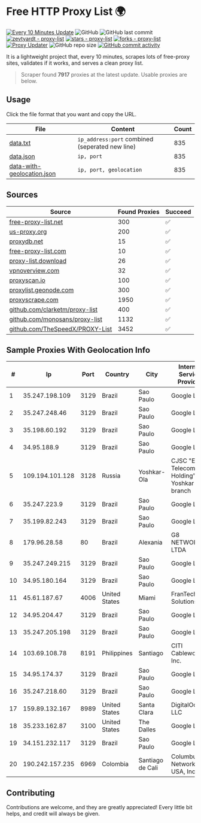 
# Free HTTP Proxy List 🌍

[![Every 10 Minutes Update](https://github.com/mertguvencli/http-proxy-list/actions/workflows/main.yml/badge.svg?branch=main)](https://github.com/mertguvencli/http-proxy-list/actions/workflows/main.yml)
![GitHub](https://img.shields.io/github/license/mertguvencli/http-proxy-list)
![GitHub last commit](https://img.shields.io/github/last-commit/mertguvencli/http-proxy-list)
[![zevtyardt - proxy-list](https://img.shields.io/static/v1?label=zevtyardt&message=proxy-list&color=blue&logo=github)](https://github.com/zevtyardt/proxy-list "Go to GitHub repo")
[![stars - proxy-list](https://img.shields.io/github/stars/zevtyardt/proxy-list?style=social)](https://github.com/zevtyardt/proxy-list)
[![forks - proxy-list](https://img.shields.io/github/forks/zevtyardt/proxy-list?style=social)](https://github.com/zevtyardt/proxy-list)
[![Proxy Updater](https://github.com/zevtyardt/proxy-list/workflows/Proxy%20Updater/badge.svg)](https://github.com/zevtyardt/proxy-list/actions?query=workflow:"Proxy+Updater")
![GitHub repo size](https://img.shields.io/github/repo-size/zevtyardt/proxy-list)
[![GitHub commit activity](https://img.shields.io/github/commit-activity/m/zevtyardt/proxy-list?logo=commits)](https://github.com/zevtyardt/proxy-list/commits/main)

It is a lightweight project that, every 10 minutes, scrapes lots of free-proxy sites, validates if it works, and serves a clean proxy list.

> Scraper found **7917** proxies at the latest update. Usable proxies are below.

## Usage

Click the file format that you want and copy the URL.

|File|Content|Count|
|----|-------|-----|
|[data.txt](https://raw.githubusercontent.com/mertguvencli/http-proxy-list/main/proxy-list/data.txt)|`ip_address:port` combined (seperated new line)|835|
|[data.json](https://raw.githubusercontent.com/mertguvencli/http-proxy-list/main/proxy-list/data.json)|`ip, port`|835|
|[data-with-geolocation.json](https://raw.githubusercontent.com/mertguvencli/http-proxy-list/main/proxy-list/data-with-geolocation.json)|`ip, port, geolocation`|835|

## Sources

|Source|Found Proxies|Succeed|
|------|-------------|-------|
|[free-proxy-list.net](https://free-proxy-list.net)|300|✅|
|[us-proxy.org](https://www.us-proxy.org)|200|✅|
|[proxydb.net](http://proxydb.net)|15|✅|
|[free-proxy-list.com](https://free-proxy-list.com/?page=&port=&type%5B%5D=http&type%5B%5D=https&up_time=0&search=Search)|10|✅|
|[proxy-list.download](https://www.proxy-list.download/HTTP)|26|✅|
|[vpnoverview.com](https://vpnoverview.com/privacy/anonymous-browsing/free-proxy-servers)|32|✅|
|[proxyscan.io](https://www.proxyscan.io)|100|✅|
|[proxylist.geonode.com](https://proxylist.geonode.com/api/proxy-list?limit=300&page=1&sort_by=lastChecked&sort_type=desc&protocols=http,https)|300|✅|
|[proxyscrape.com](https://api.proxyscrape.com/v2/?request=displayproxies&protocol=http&timeout=10000&country=all&ssl=all&anonymity=all)|1950|✅|
|[github.com/clarketm/proxy-list](https://raw.githubusercontent.com/clarketm/proxy-list/master/proxy-list-raw.txt)|400|✅|
|[github.com/monosans/proxy-list](https://raw.githubusercontent.com/monosans/proxy-list/main/proxies/http.txt)|1132|✅|
|[github.com/TheSpeedX/PROXY-List](https://raw.githubusercontent.com/TheSpeedX/PROXY-List/master/http.txt)|3452|✅|


## Sample Proxies With Geolocation Info

|#|Ip|Port|Country|City|Internet Service Provider|
|-|--|----|-------|----|-------------------------|
|1|35.247.198.109|3129|Brazil|Sao Paulo|Google LLC|
|2|35.247.248.46|3129|Brazil|Sao Paulo|Google LLC|
|3|35.198.60.192|3129|Brazil|Sao Paulo|Google LLC|
|4|34.95.188.9|3129|Brazil|Sao Paulo|Google LLC|
|5|109.194.101.128|3128|Russia|Yoshkar-Ola|CJSC "ER-Telecom Holding" Yoshkar-Ola branch|
|6|35.247.223.9|3129|Brazil|Sao Paulo|Google LLC|
|7|35.199.82.243|3129|Brazil|Sao Paulo|Google LLC|
|8|179.96.28.58|80|Brazil|Alexania|G8 NETWORKS LTDA|
|9|35.247.249.215|3129|Brazil|Sao Paulo|Google LLC|
|10|34.95.180.164|3129|Brazil|Sao Paulo|Google LLC|
|11|45.61.187.67|4006|United States|Miami|FranTech Solutions|
|12|34.95.204.47|3129|Brazil|Sao Paulo|Google LLC|
|13|35.247.205.198|3129|Brazil|Sao Paulo|Google LLC|
|14|103.69.108.78|8191|Philippines|Santiago|CITI Cableworld Inc.|
|15|34.95.174.37|3129|Brazil|Sao Paulo|Google LLC|
|16|35.247.218.60|3129|Brazil|Sao Paulo|Google LLC|
|17|159.89.132.167|8989|United States|Santa Clara|DigitalOcean, LLC|
|18|35.233.162.87|3100|United States|The Dalles|Google LLC|
|19|34.151.232.117|3129|Brazil|Sao Paulo|Google LLC|
|20|190.242.157.235|6969|Colombia|Santiago de Cali|Columbus Networks USA, Inc.|



## Contributing

Contributions are welcome, and they are greatly appreciated! Every
little bit helps, and credit will always be given.

